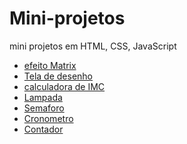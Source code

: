 # Mini-projetos

 mini projetos em HTML, CSS, JavaScript


<ul>
    <li>
        <a href="https://thiagomaylon.github.io/Mini-projetos/Matrix/index.html">efeito Matrix</a>
    </li>
    <li>
        <a href="https://thiagomaylon.github.io/Mini-projetos/Desenhe/index.html">Tela de desenho</a>
    </li>
    <li>
        <a href="https://thiagomaylon.github.io/Mini-projetos/CalcularIMC/index.html">calculadora de IMC</a>
    </li>
    <li>
        <a href="https://thiagomaylon.github.io/Mini-projetos/Lampada/index.html">Lampada</a>
    </li>
    <li>
        <a href="https://thiagomaylon.github.io/Mini-projetos/Semaforo/index.html">Semaforo</a>
    </li>
    <li>
        <a href="https://thiagomaylon.github.io/Mini-projetos/cronometro/index.html">Cronometro</a>
    </li>
    <li>
        <a href="https://thiagomaylon.github.io/Mini-projetos/Contador/index.html">Contador</a>
    </li>
</ul>